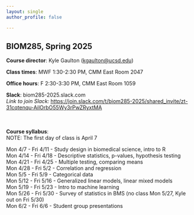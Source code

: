 ```yaml
---
layout: single
author_profile: false

---
```


## BIOM285, Spring 2025

**Course director**: Kyle Gaulton (kgaulton@ucsd.edu)

**Class times**: MWF 1:30-2:30 PM, CMM East Room 2047  

**Office hours**:  F 2:30-3:30 PM, CMM East Room 1059  

**Slack**:  biom285-2025.slack.com  
*Link to join Slack:* https://join.slack.com/t/biom285-2025/shared_invite/zt-31cqtenqu-AilOrbO55Wy3rPwZRyxtMA  
<br>
<br>

**Course syllabus**:  
NOTE: The first day of class is April 7  

Mon 4/7 - Fri 4/11 - Study design in biomedical science, intro to R  
Mon 4/14 - Fri 4/18	- Descriptive statistics, p-values, hypothesis testing  
Mon 4/21 - Fri 4/25	- Multiple testing, comparing means  
Mon 4/28 - Fri 5/2 - Correlation and regression  
Mon 5/5 - Fri 5/9	- Categorical data  
Mon 5/12 - Fri 5/16	- Generalized linear models, linear mixed models  
Mon 5/19 - Fri 5/23	- Intro to machine learning  
Mon 5/26 - Fri 5/30	- Survey of statistics in BMS (no class Mon 5/27, Kyle out on Fri 5/30)  
Mon 6/2 - Fri 6/6	- Student group presentations  
